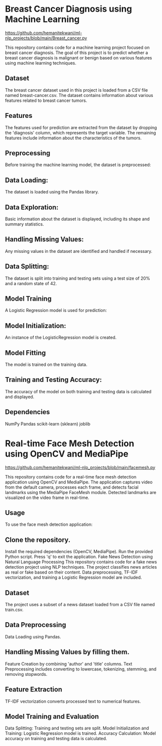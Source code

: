 
# Breast Cancer Diagnosis using Machine Learning
https://github.com/hemanitekwani/ml-nlp_projects/blob/main/Breast_cancer.py

This repository contains code for a machine learning project focused on breast cancer diagnosis. The goal of this project is to predict whether a breast cancer diagnosis is malignant or benign based on various features using machine learning techniques.

## Dataset
The breast cancer dataset used in this project is loaded from a CSV file named breast-cancer.csv. The dataset contains information about various features related to breast cancer tumors.

## Features
The features used for prediction are extracted from the dataset by dropping the 'diagnosis' column, which represents the target variable. The remaining features include information about the characteristics of the tumors.

## Preprocessing
Before training the machine learning model, the dataset is preprocessed:

## Data Loading: 
The dataset is loaded using the Pandas library.
## Data Exploration: 
Basic information about the dataset is displayed, including its shape and summary statistics.
## Handling Missing Values:
Any missing values in the dataset are identified and handled if necessary.
## Data Splitting: 
The dataset is split into training and testing sets using a test size of 20% and a random state of 42.
## Model Training
A Logistic Regression model is used for prediction:

## Model Initialization:
An instance of the LogisticRegression model is created.
## Model Fitting
The model is trained on the training data.
## Training and Testing Accuracy: 
The accuracy of the model on both training and testing data is calculated and displayed.
## Dependencies
NumPy
Pandas
scikit-learn (sklearn)
joblib
# Real-time Face Mesh Detection using OpenCV and MediaPipe
https://github.com/hemanitekwani/ml-nlp_projects/blob/main/facemesh.py

This repository contains code for a real-time face mesh detection application using OpenCV and MediaPipe. The application captures video from the default camera, processes each frame, and detects facial landmarks using the MediaPipe FaceMesh module. Detected landmarks are visualized on the video frame in real-time.

## Usage
To use the face mesh detection application:

## Clone the repository.
Install the required dependencies (OpenCV, MediaPipe).
Run the provided Python script.
Press 'q' to exit the application.
Fake News Detection using Natural Language Processing
This repository contains code for a fake news detection project using NLP techniques. The project classifies news articles as real or fake based on their content. Data preprocessing, TF-IDF vectorization, and training a Logistic Regression model are included.

## Dataset
The project uses a subset of a news dataset loaded from a CSV file named train.csv.

## Data Preprocessing
Data Loading using Pandas.
## Handling Missing Values by filling them.
Feature Creation by combining 'author' and 'title' columns.
Text Preprocessing includes converting to lowercase, tokenizing, stemming, and removing stopwords.
## Feature Extraction
TF-IDF vectorization converts processed text to numerical features.

## Model Training and Evaluation
Data Splitting: Training and testing sets are split.
Model Initialization and Training: Logistic Regression model is trained.
Accuracy Calculation: Model accuracy on training and testing data is calculated.

